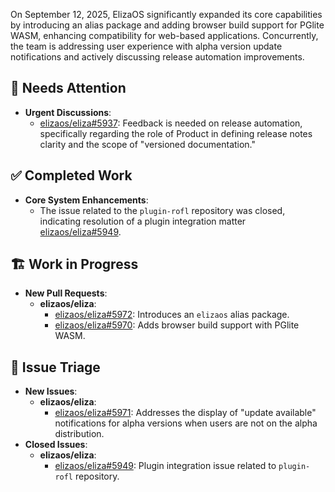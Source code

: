 On September 12, 2025, ElizaOS significantly expanded its core capabilities by introducing an alias package and adding browser build support for PGlite WASM, enhancing compatibility for web-based applications. Concurrently, the team is addressing user experience with alpha version update notifications and actively discussing release automation improvements.

## 🚨 Needs Attention 
- **Urgent Discussions**:
    - [elizaos/eliza#5937](https://github.com/elizaos/eliza/issues/5937): Feedback is needed on release automation, specifically regarding the role of Product in defining release notes clarity and the scope of "versioned documentation."

## ✅ Completed Work
- **Core System Enhancements**:
    - The issue related to the `plugin-rofl` repository was closed, indicating resolution of a plugin integration matter [elizaos/eliza#5949](https://github.com/elizaos/eliza/issues/5949).

## 🏗️ Work in Progress
- **New Pull Requests**:
    - **elizaos/eliza**:
        - [elizaos/eliza#5972](https://github.com/elizaos/eliza/pull/5972): Introduces an `elizaos` alias package.
        - [elizaos/eliza#5970](https://github.com/elizaos/eliza/pull/5970): Adds browser build support with PGlite WASM.

## 🐞 Issue Triage
- **New Issues**:
    - **elizaos/eliza**:
        - [elizaos/eliza#5971](https://github.com/elizaos/eliza/issues/5971): Addresses the display of "update available" notifications for alpha versions when users are not on the alpha distribution.
- **Closed Issues**:
    - **elizaos/eliza**:
        - [elizaos/eliza#5949](https://github.com/elizaos/eliza/issues/5949): Plugin integration issue related to `plugin-rofl` repository.